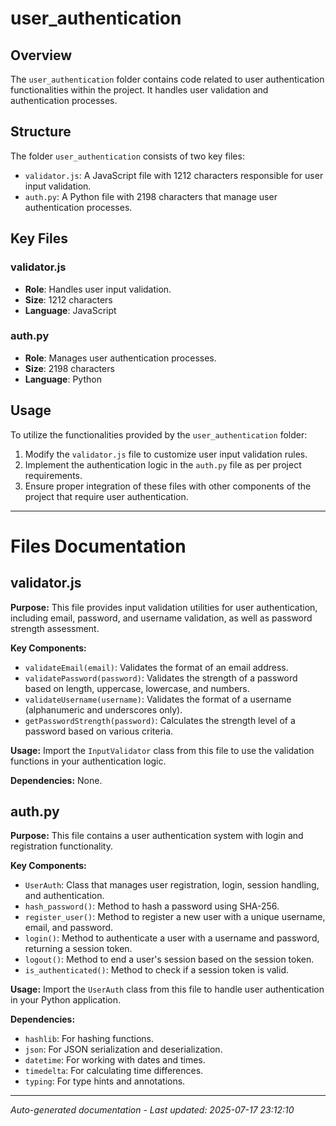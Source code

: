 # user_authentication

## Overview
The `user_authentication` folder contains code related to user authentication functionalities within the project. It handles user validation and authentication processes.

## Structure
The folder `user_authentication` consists of two key files:
- `validator.js`: A JavaScript file with 1212 characters responsible for user input validation.
- `auth.py`: A Python file with 2198 characters that manage user authentication processes.

## Key Files
### validator.js
- **Role**: Handles user input validation.
- **Size**: 1212 characters
- **Language**: JavaScript

### auth.py
- **Role**: Manages user authentication processes.
- **Size**: 2198 characters
- **Language**: Python

## Usage
To utilize the functionalities provided by the `user_authentication` folder:
1. Modify the `validator.js` file to customize user input validation rules.
2. Implement the authentication logic in the `auth.py` file as per project requirements.
3. Ensure proper integration of these files with other components of the project that require user authentication.

---

# Files Documentation

## validator.js

**Purpose:** This file provides input validation utilities for user authentication, including email, password, and username validation, as well as password strength assessment.

**Key Components:**
- `validateEmail(email)`: Validates the format of an email address.
- `validatePassword(password)`: Validates the strength of a password based on length, uppercase, lowercase, and numbers.
- `validateUsername(username)`: Validates the format of a username (alphanumeric and underscores only).
- `getPasswordStrength(password)`: Calculates the strength level of a password based on various criteria.

**Usage:** Import the `InputValidator` class from this file to use the validation functions in your authentication logic.

**Dependencies:** None.

## auth.py

**Purpose:** This file contains a user authentication system with login and registration functionality.

**Key Components:**
- `UserAuth`: Class that manages user registration, login, session handling, and authentication.
- `hash_password()`: Method to hash a password using SHA-256.
- `register_user()`: Method to register a new user with a unique username, email, and password.
- `login()`: Method to authenticate a user with a username and password, returning a session token.
- `logout()`: Method to end a user's session based on the session token.
- `is_authenticated()`: Method to check if a session token is valid.

**Usage:** Import the `UserAuth` class from this file to handle user authentication in your Python application.

**Dependencies:**
- `hashlib`: For hashing functions.
- `json`: For JSON serialization and deserialization.
- `datetime`: For working with dates and times.
- `timedelta`: For calculating time differences.
- `typing`: For type hints and annotations.

---
*Auto-generated documentation - Last updated: 2025-07-17 23:12:10*
